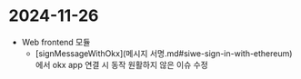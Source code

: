 # 2024-11-26

- Web frontend 모듈
    - [signMessageWithOkx](메시지 서명.md#siwe-sign-in-with-ethereum) 에서 okx app 연결 시 동작 원활하지 않은 이슈 수정